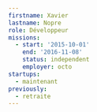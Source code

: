 ```yaml
---
firstname: Xavier
lastname: Nopre
role: Développeur
missions:
  - start: '2015-10-01'
    end: '2016-11-08'
    status: independent
    employer: octo
startups:
  - maintenant
previously:
  - retraite
---
```

